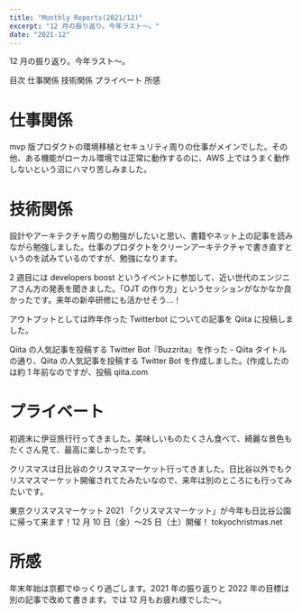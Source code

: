 ```yaml
---
title: "Monthly Reports(2021/12)"
excerpt: "12 月の振り返り。今年ラスト〜。"
date: "2021-12"
---
```


12 月の振り返り。今年ラスト〜。

目次
仕事関係
技術関係
プライベート
所感

# 仕事関係

mvp 版プロダクトの環境移植とセキュリティ周りの仕事がメインでした。その他、ある機能がローカル環境では正常に動作するのに、AWS 上ではうまく動作しないという沼にハマり苦しみました。

# 技術関係

設計やアーキテクチャ周りの勉強がしたいと思い、書籍やネット上の記事を読みながら勉強しました。仕事のプロダクトをクリーンアーキテクチャで書き直すというのを試みているのですが、勉強になります。

2 週目には developers boost というイベントに参加して、近い世代のエンジニアさん方の発表を聞きました。「OJT の作り方」というセッションがなかなか良かったです。来年の新卒研修にも活かせそう...！

アウトプットとしては昨年作った Twitterbot についての記事を Qiita に投稿しました。

Qiita の人気記事を投稿する Twitter Bot『Buzzrita』を作った - Qiita
タイトルの通り、Qiita の人気記事を投稿する Twitter Bot を作成しました。(作成したのは約 1 年前なのですが、投稿
qiita.com

# プライベート

初週末に伊豆旅行行ってきました。美味しいものたくさん食べて、綺麗な景色もたくさん見て、最高に楽しかったです。

クリスマスは日比谷のクリスマスマーケット行ってきました。日比谷以外でもクリスマスマーケット開催されてたみたいなので、来年は別のところにも行ってみたいです。

東京クリスマスマーケット 2021
「クリスマスマーケット」が今年も日比谷公園に帰って来ます！12 月 10 日（金）〜25 日（土）開催！
tokyochristmas.net

# 所感

年末年始は京都でゆっくり過ごします。2021 年の振り返りと 2022 年の目標は別の記事で改めて書きます。では 12 月もお疲れ様でした〜。
